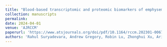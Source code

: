 ```yaml
---
title: "Blood-based transcriptomic and proteomic biomarkers of emphysema"
collection: manuscripts
permalink: 
date: 2024-04-01
venue: 'AJRCCM'
paperurl: 'https://www.atsjournals.org/doi/pdf/10.1164/rccm.202301-0067OC'
authors: 'Rahul Suryadevara, Andrew Gregory, Robin Lu, Zhonghui Xu, Aria Masoomi, et al.'
---
```


